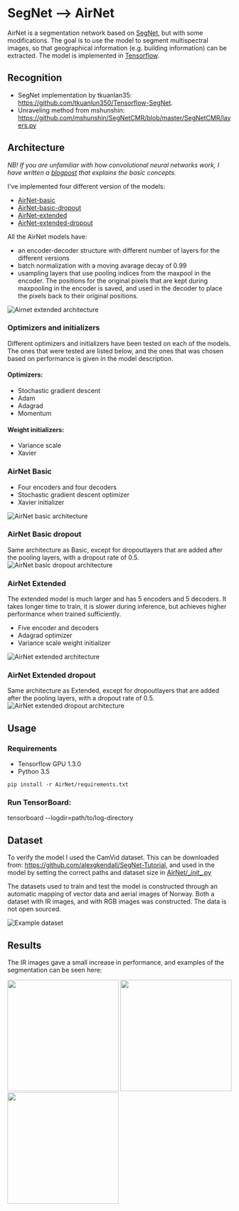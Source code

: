# SegNet --> AirNet
AirNet is a segmentation network based on [SegNet](https://mi.eng.cam.ac.uk/projects/segnet/), but with some modifications. The goal is to use the model to segment multispectral images, so that geographical information (e.g. building information) can be extracted. The model is implemented in [Tensorflow](https://www.tensorflow.org/).

## Recognition
- SegNet implementation by tkuanlan35: https://github.com/tkuanlun350/Tensorflow-SegNet.
- Unraveling method from mshunshin: https://github.com/mshunshin/SegNetCMR/blob/master/SegNetCMR/layers.py


## Architecture
*NB! If you are unfamiliar with how convolutional neural networks work, I have written a [blogpost](https://geografiskit.wordpress.com/2017/09/13/maskinlaering-flyfoto/) that explains the basic concepts.*

I've implemented four different version of the models:
- [AirNet-basic](#AirNet-basic)
- [AirNet-basic-dropout](#AirNet-Basic-dropout)
- [AirNet-extended](#AirNet-Extended)
- [AirNet-extended-dropout](#AirNet-Extended-dropout)

All the AirNet models have:
- an encoder-decoder structure with different number of layers for the different versions
- batch normalization with a moving avarage decay of 0.99
- usampling layers that use pooling indices from the maxpool in the encoder. The positions for the original pixels that are kept during maxpooling in the encoder is saved, and used in the decoder to place the pixels back to their original positions.

![Airnet extended architecture](docs/arch.PNG)


### Optimizers and initializers
Different optimizers and initializers have been tested on each of the models. The ones that were tested are listed below, and the ones that was chosen based on performance is given in the model description.

#### Optimizers:
- Stochastic gradient descent
- Adam
- Adagrad
- Momentum
#### Weight initializers:
- Variance scale
- Xavier

### AirNet Basic
- Four encoders and four decoders
- Stochastic gradient descent optimizer
- Xavier initializer

![AirNet basic architecture](docs/Basic.png)


### AirNet Basic dropout
Same architecture as Basic, except for dropoutlayers that are added after the pooling layers, with a dropout rate of 0.5.
![AirNet basic dropout architecture](docs/Basic-dropout.png)


### AirNet Extended
The extended model is much larger and has 5 encoders and 5 decoders. It takes longer time to train, it is slower during inference, but achieves higher performance when trained sufficiently.

- Five encoder and decoders
- Adagrad optimizer
- Variance scale weight initializer

![AirNet extended architecture](docs/Extended.png)

### AirNet Extended dropout
Same architecture as Extended, except for dropoutlayers that are added after the pooling layers, with a dropout rate of 0.5.
![AirNet extended dropout architecture](docs/Extended-dropout.png)


## Usage
### Requirements

- Tensorflow GPU 1.3.0
- Python 3.5

`pip install -r AirNet/requirements.txt`


### Run TensorBoard:
tensorboard --logdir=path/to/log-directory


## Dataset
To verify the model I used the CamVid dataset. This can be downloaded from: https://github.com/alexgkendall/SegNet-Tutorial, and used in the model by setting the correct paths and dataset size in [AirNet/\__init__.py](https://github.com/Norkart/autoKart/blob/master/AirNet/__init__.py)

The datasets used to train and test the model is constructed through an automatic mapping of vector data and aerial images of Norway. Both a dataset with IR images, and with RGB images was constructed.
The data is not open sourced.

![Example dataset](docs/dataset-example.PNG)



## Results
The IR images gave a small increase in performance, and examples of the segmentation can be seen here:

<img src="docs/Example-result.png" width="250"/>
<img src="docs/Example-result-2.png" width="250"/>
<img src="docs/Example-result-3.png" width="250"/>
